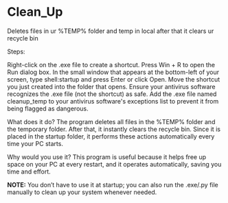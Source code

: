 # Clean_Up
Deletes files in ur %TEMP% folder and temp in local after that it clears ur recycle bin 

Steps:

Right-click on the .exe file to create a shortcut.
Press Win + R to open the Run dialog box.
In the small window that appears at the bottom-left of your screen, type shell:startup and press Enter or click Open.
Move the shortcut you just created into the folder that opens.
Ensure your antivirus software recognizes the .exe file (not the shortcut) as safe.
Add the .exe file named cleanup_temp to your antivirus software's exceptions list to prevent it from being flagged as dangerous.



What does it do?
The program deletes all files in the %TEMP% folder and the temporary folder. After that, it instantly clears the recycle bin. Since it is placed in the startup folder, it performs these actions automatically every time your PC starts.

Why would you use it?
This program is useful because it helps free up space on your PC at every restart, and it operates automatically, saving you time and effort.

**NOTE:** You don’t have to use it at startup; you can also run the .exe/.py file manually to clean up your system whenever needed.
